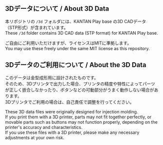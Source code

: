 ## 3Dデータについて / About 3D Data

本リポジトリの `/3d` フォルダには、KANTAN Play base の3D CADデータ（STP形式）が含まれています。  
These `/3d` folder contains 3D CAD data (STP format) for KANTAN Play base.

ご自由にご利用いただけますが、ライセンスはMITに準拠します。  
You may use these freely under the same MIT license as this repository.

## 3Dデータのご利用について / About the 3D Data

このデータは金型成形用に設計されたものです。  
そのため、3Dプリンタで出力した場合、プリンタの精度や特性によってパーツが正しく嵌合しなかったり、ボタンなどの可動部分がうまく動作しない場合があります。  
3Dプリンタでご利用の場合は、自己責任で調整を行ってください。

These 3D data files were originally designed for injection molding.  
If you print them with a 3D printer, parts may not fit together perfectly, or movable parts such as buttons may not function properly, depending on the printer's accuracy and characteristics.  
If you use these files with a 3D printer, please make any necessary adjustments at your own risk.

